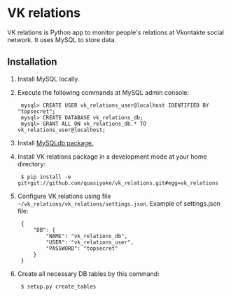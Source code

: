 # VK relations

VK relations is Python app to monitor people's relations at Vkontakte social network. It uses MySQL to store data.

## Installation
1. Install MySQL locally.
2. Execute the following commands at MySQL admin console:

        mysql> CREATE USER vk_relations_user@localhost IDENTIFIED BY "topsecret";
        mysql> CREATE DATABASE vk_relations_db;
        mysql> GRANT ALL ON vk_relations_db.* TO vk_relations_user@localhost;
3. Install [MySQLdb package.][1]
4. Install VK relations package in a development mode at your home directory:

        $ pip install -e git+git://github.com/quasiyoke/vk_relations.git#egg=vk_relations
5. Configure VK relations using file ```~/vk_relations/vk_relations/settings.json```. Example of settings.json file:

		{
			"DB": {
				"NAME": "vk_relations_db",
				"USER": "vk_relations_user",
				"PASSWORD": "topsecret"
			}
		}
6. Create all necessary DB tables by this command:

        $ setup.py create_tables

  [1]: https://pypi.python.org/pypi/MySQL-python/

